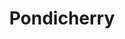 ---
title: Pondicherry
layout: default
description: Pondicherry by night, with light.
type: travel
order: 4
---